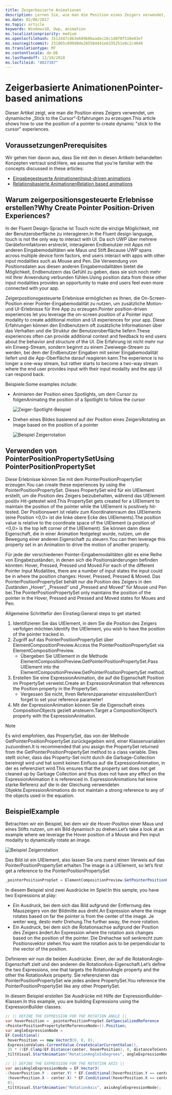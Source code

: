 ```yaml
---
title: Zeigerbasierte Animationen
description: Lernen Sie, wie man die Position eines Zeigers verwendet, um dynamische „Stick to the Cursor“-Erfahrungen zu erzeugen.
ms.date: 02/08/2017
ms.topic: article
keywords: Windows10, Uwp, animation
ms.localizationpriority: medium
ms.openlocfilehash: 3512d47c8b3e689b0baadec26c1d8f0f510e03ef
ms.sourcegitcommit: 231065c899d0de285584d41e6335251e0c2c4048
ms.translationtype: MT
ms.contentlocale: de-DE
ms.lasthandoff: 12/10/2018
ms.locfileid: "8827387"
---
```

# <a name="pointer-based-animations"></a><span data-ttu-id="f5c00-104">Zeigerbasierte Animationen</span><span class="sxs-lookup"><span data-stu-id="f5c00-104">Pointer-based animations</span></span>

<span data-ttu-id="f5c00-105">Dieser Artikel zeigt, wie man die Position eines Zeigers verwendet, um dynamische „Stick to the Cursor“-Erfahrungen zu erzeugen.</span><span class="sxs-lookup"><span data-stu-id="f5c00-105">This article shows how to use the position of a pointer to create dynamic "stick to the cursor" experiences.</span></span>

## <a name="prerequisites"></a><span data-ttu-id="f5c00-106">Voraussetzungen</span><span class="sxs-lookup"><span data-stu-id="f5c00-106">Prerequisites</span></span>

<span data-ttu-id="f5c00-107">Wir gehen hier davon aus, dass Sie mit den in diesen Artikeln behandelten Konzepten vertraut sind:</span><span class="sxs-lookup"><span data-stu-id="f5c00-107">Here, we assume that you're familiar with the concepts discussed in these articles:</span></span>

- [<span data-ttu-id="f5c00-108">Eingabegesteuerte Animationen</span><span class="sxs-lookup"><span data-stu-id="f5c00-108">Input-driven animations</span></span>](input-driven-animations.md)
- [<span data-ttu-id="f5c00-109">Relationsbasierte Animationen</span><span class="sxs-lookup"><span data-stu-id="f5c00-109">Relation based animations</span></span>](relation-animations.md)

## <a name="why-create-pointer-position-driven-experiences"></a><span data-ttu-id="f5c00-110">Warum zeigerpositionsgesteuerte Erlebnisse erstellen?</span><span class="sxs-lookup"><span data-stu-id="f5c00-110">Why Create Pointer Position-Driven Experiences?</span></span>

<span data-ttu-id="f5c00-111">In der Fluent Design-Sprache ist Touch nicht die einzige Möglichkeit, mit der Benutzeroberfläche zu interagieren.</span><span class="sxs-lookup"><span data-stu-id="f5c00-111">In the Fluent design language, touch is not the only way to interact with UI.</span></span> <span data-ttu-id="f5c00-112">Da sich UWP über mehrere Geräteformfaktoren erstreckt, interagieren Endbenutzer mit Apps mit anderen Eingabemodalitäten wie Maus und Stift.</span><span class="sxs-lookup"><span data-stu-id="f5c00-112">Because UWP spans across multiple device form factors, end users interact with apps with other input modalities such as Mouse and Pen.</span></span> <span data-ttu-id="f5c00-113">Die Verwendung von Positionsdaten aus diesen anderen Eingabemodalitäten bietet die Möglichkeit, Endbenutzern das Gefühl zu geben, dass sie sich noch mehr mit Ihrer Anwendung verbunden fühlen.</span><span class="sxs-lookup"><span data-stu-id="f5c00-113">Using position data from these other input modalities provides an opportunity to make end users feel even more connected with your app.</span></span>

<span data-ttu-id="f5c00-114">Zeigerpositionsgesteuerte Erlebnisse ermöglichen es Ihnen, die On-Screen-Position einer Pointer-Eingabemodalität zu nutzen, um zusätzliche Motion- und UI-Erlebnisse für Ihre App zu erzeugen.</span><span class="sxs-lookup"><span data-stu-id="f5c00-114">Pointer position-driven experiences let you leverage the on-screen position of a Pointer input modality to create additional motion and UI experiences for your app.</span></span> <span data-ttu-id="f5c00-115">Diese Erfahrungen können den Endbenutzern oft zusätzliche Informationen über das Verhalten und die Struktur der Benutzeroberfläche liefern.</span><span class="sxs-lookup"><span data-stu-id="f5c00-115">These experiences often can provide additional context and feedback to end users about the behavior and structure of the UI.</span></span> <span data-ttu-id="f5c00-116">Die Erfahrung ist nicht mehr nur ein Einweg-Stream, sondern beginnt zu einem Zweiwege-Stream zu werden, bei dem der Endbenutzer Eingaben mit seiner Eingabemodalität liefert und die App-Oberfläche darauf reagieren kann.</span><span class="sxs-lookup"><span data-stu-id="f5c00-116">The experience is no longer a one-way stream, but rather starts to become a two-way stream where the end user provides input with their input modality and the app UI can respond back.</span></span>

<span data-ttu-id="f5c00-117">Beispiele:</span><span class="sxs-lookup"><span data-stu-id="f5c00-117">Some examples include:</span></span>

- <span data-ttu-id="f5c00-118">Animieren der Position eines Spotlights, um dem Cursor zu folgen</span><span class="sxs-lookup"><span data-stu-id="f5c00-118">Animating the position of a Spotlight to follow the cursor</span></span>

    ![Zeiger-Spotlight-Beispiel](images/animation/spotlight-reveal.gif)

- <span data-ttu-id="f5c00-120">Drehen eines Bildes basierend auf der Position eines Zeigers</span><span class="sxs-lookup"><span data-stu-id="f5c00-120">Rotating an image based on the position of a pointer</span></span>

    ![Beispiel Zeigerrotation](images/animation/pointer-rotate.gif)

## <a name="using-pointerpositionpropertyset"></a><span data-ttu-id="f5c00-122">Verwenden von PointerPositionPropertySet</span><span class="sxs-lookup"><span data-stu-id="f5c00-122">Using PointerPositionPropertySet</span></span>

<span data-ttu-id="f5c00-123">Diese Erlebnisse können Sie mit dem PointerPositionPropertySet erzeugen.</span><span class="sxs-lookup"><span data-stu-id="f5c00-123">You can create these experiences by using the PointerPositionPropertySet.</span></span> <span data-ttu-id="f5c00-124">Dieses PropertySet wird für ein UIElement erstellt, um die Position des Zeigers beizubehalten, während das UIElement positiv Hit-getestet wird.</span><span class="sxs-lookup"><span data-stu-id="f5c00-124">This PropertySet gets created for a UIElement to maintain the position of the pointer while the UIElement is positively hit-tested.</span></span> <span data-ttu-id="f5c00-125">Der Positionswert ist relativ zum Koordinatenraum des UIElements (eine Position <0,0> ist die linke obere Ecke des UIElements).</span><span class="sxs-lookup"><span data-stu-id="f5c00-125">The position value is relative to the coordinate space of the UIElement (a position of <0,0> is the top left corner of the UIElement).</span></span> <span data-ttu-id="f5c00-126">Sie können dann diese Eigenschaft, die in einer Animation festgelegt wurde, nutzen, um die Bewegung einer anderen Eigenschaft zu steuern.</span><span class="sxs-lookup"><span data-stu-id="f5c00-126">You can then leverage this property set in an Animation to drive the motion of another property.</span></span>

<span data-ttu-id="f5c00-127">Für jede der verschiedenen Pointer-Eingabemodalitäten gibt es eine Reihe von Eingabezuständen, in denen sich die Positionsänderungen befinden könnten: Hover, Pressed, Pressed und Moved.</span><span class="sxs-lookup"><span data-stu-id="f5c00-127">For each of the different Pointer Input Modalities, there are a number of input states the input could be in where the position changes: Hover, Pressed, Pressed & Moved.</span></span> <span data-ttu-id="f5c00-128">Das PointerPositionPropertySet behält nur die Position des Zeigers in den Zuständen „Hover“, „Pressed“ und „Pressed and Moved“ für Mouse und Pen bei.</span><span class="sxs-lookup"><span data-stu-id="f5c00-128">The PointerPositionPropertySet only maintains the position of the pointer in the Hover, Pressed and Pressed and Moved states for Moues and Pen.</span></span>

<span data-ttu-id="f5c00-129">Allgemeine Schrittefür den Einstieg:</span><span class="sxs-lookup"><span data-stu-id="f5c00-129">General steps to get started:</span></span>

1. <span data-ttu-id="f5c00-130">Identifizieren Sie das UIElement, in dem Sie die Position des Zeigers verfolgen möchten.</span><span class="sxs-lookup"><span data-stu-id="f5c00-130">Identify the UIElement, you wish to have the position of the pointer tracked in.</span></span>
1. <span data-ttu-id="f5c00-131">Zugriff auf das PointerPositionPropertySet über ElementCompositionPreview.</span><span class="sxs-lookup"><span data-stu-id="f5c00-131">Access the PointerPositionPropertySet via ElementCompositionPreview.</span></span>
    - <span data-ttu-id="f5c00-132">Übergeben Sie UIElement in die Methode ElementCompositionPreview.GetPointerPositionPropertySet.</span><span class="sxs-lookup"><span data-stu-id="f5c00-132">Pass UIElement into the ElementCompositionPreview.GetPointerPositionPropertySet method.</span></span>
1. <span data-ttu-id="f5c00-133">Erstellen Sie eine ExpressionAnimation, die auf die Eigenschaft Position im PropertySet verweist.</span><span class="sxs-lookup"><span data-stu-id="f5c00-133">Create an ExpressionAnimation that references the Position property in the PropertySet.</span></span>
    - <span data-ttu-id="f5c00-134">Vergessen Sie nicht, Ihren Referenzparameter einzustellen!</span><span class="sxs-lookup"><span data-stu-id="f5c00-134">Don’t forget to set your reference parameter!</span></span>
1. <span data-ttu-id="f5c00-135">Mit der ExpressionAnimation können Sie die Eigenschaft eines CompositionObjects gezielt ansteuern.</span><span class="sxs-lookup"><span data-stu-id="f5c00-135">Target a CompositionObject’s property with the ExpressionAnimation.</span></span>

> [!NOTE]
> <span data-ttu-id="f5c00-136">Es wird empfohlen, das PropertySet, das von der Methode GetPointerPositionPropertySet zurückgegeben wird, einer Klassenvariablen zuzuordnen.</span><span class="sxs-lookup"><span data-stu-id="f5c00-136">It is recommended that you assign the PropertySet returned from the GetPointerPositionPropertySet method to a class variable.</span></span> <span data-ttu-id="f5c00-137">Dies stellt sicher, dass das Property-Set nicht durch die Garbage-Collection bereinigt wird und hat somit keinen Einfluss auf die ExpressionAnimation, in der es referenziert wird.</span><span class="sxs-lookup"><span data-stu-id="f5c00-137">This ensures that the property set does not get cleaned up by Garbage Collection and thus does not have any effect on the ExpressionAnimation it is referenced in.</span></span> <span data-ttu-id="f5c00-138">ExpressionAnimations hat keine starke Referenz auf die in der Gleichung verwendeten Objekte.</span><span class="sxs-lookup"><span data-stu-id="f5c00-138">ExpressionAnimations do not maintain a strong reference to any of the objects used in the equation.</span></span>

## <a name="example"></a><span data-ttu-id="f5c00-139">Beispiel</span><span class="sxs-lookup"><span data-stu-id="f5c00-139">Example</span></span>

<span data-ttu-id="f5c00-140">Betrachten wir ein Beispiel, bei dem wir die Hover-Position einer Maus und eines Stifts nutzen, um ein Bild dynamisch zu drehen.</span><span class="sxs-lookup"><span data-stu-id="f5c00-140">Let’s take a look at an example where we leverage the Hover position of a Mouse and Pen input modality to dynamically rotate an image.</span></span>

![Beispiel Zeigerrotation](images/animation/pointer-rotate.gif)

<span data-ttu-id="f5c00-142">Das Bild ist ein UIElement, also lassen Sie uns zuerst einen Verweis auf das PointerPositionPropertySet erhalten.</span><span class="sxs-lookup"><span data-stu-id="f5c00-142">The image is a UIElement, so let’s first get a reference to the PointerPositionPropertySet</span></span>

```csharp
_pointerPositionPropSet = ElementCompositionPreview.GetPointerPositionPropertySet(UIElement element);
```

<span data-ttu-id="f5c00-143">In diesem Beispiel sind zwei Ausdrücke im Spiel:</span><span class="sxs-lookup"><span data-stu-id="f5c00-143">In this sample, you have two Expressions at play:</span></span>

- <span data-ttu-id="f5c00-144">Ein Ausdruck, bei dem sich das Bild aufgrund der Entfernung des Mauszeigers von der Bildmitte aus dreht.</span><span class="sxs-lookup"><span data-stu-id="f5c00-144">An Expression where the image rotates based on far the pointer is from the center of the image.</span></span> <span data-ttu-id="f5c00-145">Je weiter weg, desto mehr Drehung.</span><span class="sxs-lookup"><span data-stu-id="f5c00-145">The further away, the more rotation.</span></span>
- <span data-ttu-id="f5c00-146">Ein Ausdruck, bei dem sich die Rotationsachse aufgrund der Position des Zeigers ändert.</span><span class="sxs-lookup"><span data-stu-id="f5c00-146">An Expression where the rotation axis changes based on the position of the pointer.</span></span> <span data-ttu-id="f5c00-147">Die Drehachse soll senkrecht zum Positionsvektor stehen.</span><span class="sxs-lookup"><span data-stu-id="f5c00-147">You want the rotation axis to be perpendicular to the vector of the position.</span></span>

<span data-ttu-id="f5c00-148">Definieren wir nun die beiden Ausdrücke. Einen, der auf die RotationAngle-Eigenschaft zielt und den anderen die RotationAxis-Eigenschaft.</span><span class="sxs-lookup"><span data-stu-id="f5c00-148">Let’s define the two Expressions, one that targets the RotationAngle property and the other the RotationAxis property.</span></span> <span data-ttu-id="f5c00-149">Sie referenzieren das PointerPositionPropertySet wie jedes andere PropertySet.</span><span class="sxs-lookup"><span data-stu-id="f5c00-149">You reference the PointerPositionPropertySet like any other PropertySet.</span></span>

<span data-ttu-id="f5c00-150">In diesem Beispiel erstellen Sie Ausdrücke mit Hilfe der ExpressionBuilder-Klassen.</span><span class="sxs-lookup"><span data-stu-id="f5c00-150">In this example, you are building Expressions using the ExpressionBuilder classes.</span></span>

```csharp
// || DEFINE THE EXPRESSION FOR THE ROTATION ANGLE ||
var hoverPosition = _pointerPositionPropSet.GetSpecializedReference
<PointerPositionPropertySetReferenceNode>().Position;
var angleExpressionNode =
EF.Conditional(
 hoverPosition == new Vector3(0, 0, 0),
 ExpressionValues.CurrentValue.CreateScalarCurrentValue(),
 35 * ((EF.Clamp(EF.Distance(center, hoverPosition), 0, distanceToCenter) % distanceToCenter) / distanceToCenter));
_tiltVisual.StartAnimation("RotationAngleInDegrees", angleExpressionNode);

// || DEFINE THE EXPRESSION FOR THE ROTATION AXIS ||
var axisAngleExpressionNode = EF.Vector3(
-(hoverPosition.Y - center.Y) * EF.Conditional(hoverPosition.Y == center.Y, 0, 1),
 (hoverPosition.X - center.X) * EF.Conditional(hoverPosition.X == center.X, 0, 1),
 0);
_tiltVisual.StartAnimation("RotationAxis", axisAngleExpressionNode);
```